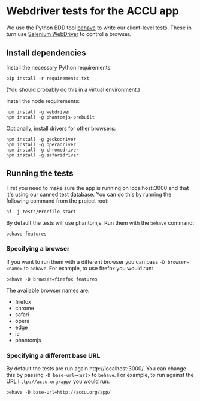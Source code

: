 # Webdriver tests for the ACCU app

We use the Python BDD tool [behave](http://pythonhosted.org/behave/) to write
our client-level tests. These in turn
use [Selenium WebDriver](http://www.seleniumhq.org/projects/webdriver/) to
control a browser.

## Install dependencies

Install the necessary Python requirements:
```
pip install -r requirements.txt
```

(You should probably do this in a virtual environment.)

Install the node requirements:
```
npm install -g webdriver
npm install -g phantomjs-prebuilt
```

Optionally, install drivers for other browsers:
```
npm install -g geckodriver
npm install -g operadriver
npm install -g chromedriver
npm install -g safaridriver
```

## Running the tests

First you need to make sure the app is running on localhost:3000 and that it's
using our canned test database. You can do this by running the following command
from the project root:

```
nf -j tests/Procfile start
```

By default the tests will use phantomjs. Run them with the `behave` command:

```
behave features
```

### Specifying a browser

If you want to run them with a different browser you can pass `-D
browser=<name>` to `behave`. For example, to use firefox you would run:

```
behave -D browser=firefox features
```

The available browser names are:
- firefox
- chrome
- safari
- opera
- edge
- ie
- phantomjs

### Specifying a different base URL

By default the tests are run again http://localhost:3000/. You can change this by
passing `-D base-url=<url>` to `behave`. For example, to run against the URL `http://accu.org/app/` you would run:

```
behave -D base-url=http://accu.org/app/
```
